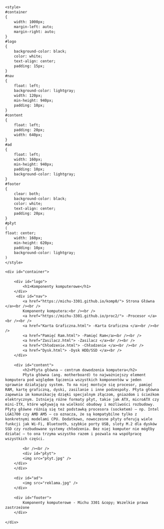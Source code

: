 
<html lang="pl">
<head>
	<meta charset="utf-8" />
	<title>Komponenty komputerowe </title>
	<meta name="description" content="Serwis prezentuje komponenty komputerowe. Sprawdź, czy znasz je wszystkie" />
	<meta name="keywords" content="komputery, procesory, karty greficzne, GPU, CPU , płyta główna, ziemniak" />
	<meta http-equiv="X-UA-Compatible" content="IE=edge,chrome=1" />
	
	<style>
	#container
	{
		width: 1000px;
		margin-left: auto;
		margin-right: auto;
	}
	#logo
	{
		background-color: black;
		color: white;
		text-align: center;
		padding: 15px;
	}
	#nav
	{
		float: left;
		background-color: lightgray;
		width: 120px;
		min-height: 940px;
		padding: 10px;
	}
	#content
	{
		float: left;
		padding: 20px;
		width: 640px;
	}
	#ad
	{
		float: left;
		width: 160px;
		min-height: 940px;
		padding: 10px;
		background-color: lightgray;
	}
	#footer
	{
		clear: both;
		background-color: black;
		color: white;
		text-align: center;
		padding: 20px;
	}	
	#płyt
	(
	float: center;
		width: 160px;
		min-height: 620px;
		padding: 10px;
		background-color: lightgray;
	)	
	</style>

</head>

<body>

	<div id="container">
	
		<div id="logo">
			<h1>Komponenty komputerowe</h1>
		</div>
	     <div id="nav">
			<a href="https://michu-3301.github.io/komp0/"> Strona Główna </a><br /><br />
			Komponenty komputera:<br /><br />
			<a href="https://michu-3301.github.io/proc2/"> -Procesor </a> <br /><br />
			<a href="Karta Graficzna.html"> -Karta Graficzna </a><br /><br />
			<a href="Pamięć Ram.html"> -Pamięć Ram</a><br /><br />
			<a href="Zasilacz.html"> -Zasilacz </a><br /><br />
			<a href="Chłodzenie.html"> -Chłodzenie </a><br /><br />
			<a href="Dysk.html"> -Dysk HDD/SSD </a><br />
		</div>
		
		<div id="content">
			<h2>Płyta główna – centrum dowodzenia komputera</h2>
			Płyta główna (ang. motherboard) to najważniejszy element komputera pod względem łączenia wszystkich komponentów w jeden sprawnie działający system. To na niej montuje się procesor, pamięć RAM, kartę graficzną, dyski, zasilanie i inne podzespoły. Płyta główna zapewnia im komunikację dzięki specjalnym złączom, gniazdom i ścieżkom elektrycznym. Istnieją różne formaty płyt, takie jak ATX, microATX czy mini-ITX, które wpływają na wielkość obudowy i możliwości rozbudowy. Płyty główne różnią się też podstawką procesora (socketem) – np. Intel LGA1700 czy AMD AM5 – co oznacza, że są kompatybilne tylko z konkretnymi modelami CPU. Dodatkowo, nowoczesne płyty oferują wiele funkcji jak Wi-Fi, Bluetooth, szybkie porty USB, sloty M.2 dla dysków SSD czy rozbudowane systemy chłodzenia. Bez niej komputer nie mógłby działać – to ona trzyma wszystko razem i pozwala na współpracę wszystkich części.
			
			<br /><br />			
			<div id="płyt">
			<img src="płyt.jpg" />
		</div>
		</div>
		
		<div id="ad">
			<img src="reklama.jpg" />
		</div>
		
		<div id="footer">
			Komponenty komputerowe - Michu 3301 &copy; Wszelkie prawa zastrzeżone
		</div>
	
	</div>

</body>
</html>
